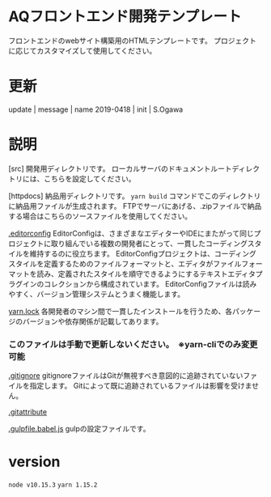 # AQフロントエンド開発テンプレート
フロントエンドのwebサイト構築用のHTMLテンプレートです。
プロジェクトに応じてカスタマイズして使用してください。

# 更新
update | message | name
2019-0418 | init | S.Ogawa

# 説明
[src]
開発用ディレクトリです。
ローカルサーバのドキュメントルートディレクトリには、こちらを設定してください。

[httpdocs]
納品用ディレクトリです。
`yarn build` コマンドでこのディレクトリに納品用ファイルが生成されます。
FTPでサーバにあげる、.zipファイルで納品する場合はこちらのソースファイルを使用してください。

[.editorconfig](https://editorconfig.org/)
EditorConfigは、さまざまなエディターやIDEにまたがって同じプロジェクトに取り組んでいる複数の開発者にとって、一貫したコーディングスタイルを維持するのに役立ちます。 EditorConfigプロジェクトは、コーディングスタイルを定義するためのファイルフォーマットと、エディタがファイルフォーマットを読み、定義されたスタイルを順守できるようにするテキストエディタプラグインのコレクションから構成されています。 EditorConfigファイルは読みやすく、バージョン管理システムとうまく機能します。

[yarn.lock](https://yarnpkg.com/lang/ja/docs/yarn-lock/)
各開発者のマシン間で一貫したインストールを行うため、各パッケージのバージョンや依存関係が記載してあります。
### このファイルは手動で更新しないください。　※yarn-cliでのみ変更可能

[.gitignore](https://git-scm.com/docs/gitignore)
gitignoreファイルはGitが無視すべき意図的に追跡されていないファイルを指定します。 Gitによって既に追跡されているファイルは影響を受けません。

[.gitattribute](https://git-scm.com/docs/gitattributes)

[.gulpfile.babel.js](https://gulpjs.com/docs/en/api/concepts)
gulpの設定ファイルです。

# version
`node v10.15.3`
`yarn 1.15.2`
